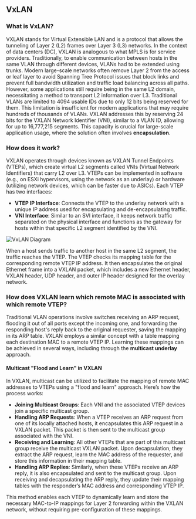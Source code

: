 ## VxLAN

### What is VxLAN?
VXLAN stands for Virtual Extensible LAN and is a protocol that allows the tunneling of Layer 2 (L2) frames over Layer 3 (L3) networks. In the context of data centers (DC), VXLAN is analogous to what MPLS is for service providers. Traditionally, to enable communication between hosts in the same VLAN through different devices, VLANs had to be extended using trunks. Modern large-scale networks often remove Layer 2 from the access or leaf layer to avoid Spanning Tree Protocol issues that block links and prevent full bandwidth utilization and traffic load balancing across all paths. However, some applications still require being in the same L2 domain, necessitating a method to transport L2 information over L3. Traditional VLANs are limited to 4094 usable IDs due to only 12 bits being reserved for them. This limitation is insufficient for modern applications that may require hundreds of thousands of VLANs. VXLAN addresses this by reserving 24 bits for the VXLAN Network Identifier (VNI), similar to a VLAN ID, allowing for up to 16,777,215 segments. This capacity is crucial for large-scale application usage, where the solution often involves **encapsulation**.

### How does it work?
VXLAN operates through devices known as VXLAN Tunnel Endpoints (VTEPs), which create virtual L2 segments called VNIs (Virtual Network Identifiers) that carry L2 over L3. VTEPs can be implemented in software (e.g., on ESXi hypervisors, using the network as an underlay) or hardware (utilizing network devices, which can be faster due to ASICs). Each VTEP has two interfaces:
- **VTEP IP Interface**: Connects the VTEP to the underlay network with a unique IP address used for encapsulating and de-encapsulating traffic.
- **VNI Interface**: Similar to an SVI interface, it keeps network traffic separated on the physical interface and functions as the gateway for hosts within that specific L2 segment identified by the VNI.

![VxLAN Diagram](https://cdn.networklessons.com/wp-content/uploads/2020/02/vxlan-nvi-vtep-ip-interfaces.png)

When a host sends traffic to another host in the same L2 segment, the traffic reaches the VTEP. The VTEP checks its mapping table for the corresponding remote VTEP IP address. It then encapsulates the original Ethernet frame into a VXLAN packet, which includes a new Ethernet header, VXLAN header, UDP header, and outer IP header designed for the overlay network.

### How does VXLAN learn which remote MAC is associated with which remote VTEP?
Traditional VLAN operations involve switches receiving an ARP request, flooding it out of all ports except the incoming one, and forwarding the responding host's reply back to the original requester, saving the mapping in its ARP table. VXLAN employs a similar concept with a table mapping each destination MAC to a remote VTEP IP. Learning these mappings can be achieved in several ways, including through the **multicast underlay** approach.

#### Multicast "Flood and Learn" in VXLAN

In VXLAN, multicast can be utilized to facilitate the mapping of remote MAC addresses to VTEPs using a "flood and learn" approach. Here’s how the process works:

- **Joining Multicast Groups**: Each VNI and the associated VTEP devices join a specific multicast group.
- **Handling ARP Requests**: When a VTEP receives an ARP request from one of its locally attached hosts, it encapsulates this ARP request in a VXLAN packet. This packet is then sent to the multicast group associated with the VNI.
- **Receiving and Learning**: All other VTEPs that are part of this multicast group receive the multicast VXLAN packet. Upon decapsulation, they extract the ARP request, learn the MAC address of the requester, and store this information in their mapping table.
- **Handling ARP Replies**: Similarly, when these VTEPs receive an ARP reply, it is also encapsulated and sent to the multicast group. Upon receiving and decapsulating the ARP reply, they update their mapping tables with the responder’s MAC address and corresponding VTEP IP.

This method enables each VTEP to dynamically learn and store the necessary MAC-to-IP mappings for Layer 2 forwarding within the VXLAN network, without requiring pre-configuration of these mappings.

